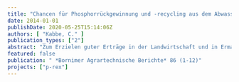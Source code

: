 ```yaml
---
title: "Chancen für Phosphorrückgewinnung und -recycling aus dem Abwasserpfad in Europa"
date: 2014-01-01
publishDate: 2020-05-25T15:14:06Z
authors: [ "Kabbe, C." ]
publication_types: ["2"]
abstract: "Zum Erzielen guter Erträge in der Landwirtschaft und in Ermangelung nennenswerter fossiler Vorkommen müssen alljährlich ca. 1 Million Tonnen mineralisch gebundenen Phosphors nach Europa importiert werden. Gleichzeitig werden Rückgewinnungs- und Recyclingpotentiale dieser lebenswichtigen Ressource nicht bzw. wie im Falle des Klärschlamms nur zu einem geringen Anteil genutzt. In den letzten Jahren wurden zahlreiche technische Verfahren entwickelt, die dazu beitragen sollen, den Nährstoff Phosphor alternativ zur umstrittenen Praxis der Klärschlammausbringung wieder für die Landwirtschaft verfügbar und nutzbar zu machen. Insbesondere praxisnahe Lösungen haben bereits den Sprung in die großtechnische Umsetzung geschafft bzw. stehen kurz davor. Nationale wie internationale Initiativen widmen sich dem Zusammenbringen von Akteuren aus Wissenschaft, Politik und Wirtschaft, um die Implementierung voranzubringen. Für ein Nährstoffrecycling genügt es nicht, bei der Nährstoffrückgewinnung aufzuhören. To sustain good harvests, about one million tons of mineral phosphorus have to be imported to Europe annually, while the potentials to recover and recycle this essential resource remain untapped or are just inefficiently used as in the case of sewage sludge. In the recent years various technical alternatives to the traditional but disputed application of sludge in agriculture have been developed to recover the nutrient. Especially user friendly solutions have already made their way to full-scale or at least pilotscale application. National and international initiatives are dedicated to bridge the gaps between the relevant sectors of science, policy and industry to finally foster wide-spread implementation of phosphorus recovery and recycling. It is not enough to just recover nutrients. To achieve real recycling, the gap between recovery and return of phosphorus into the nutrient cycle needs to be closed. The supply side needs to match with the requirements of the demand side."
featured: false
publication: " *Bornimer Agrartechnische Berichte* 86 (1-12)"
projects: ["p-rex"]
---
```


